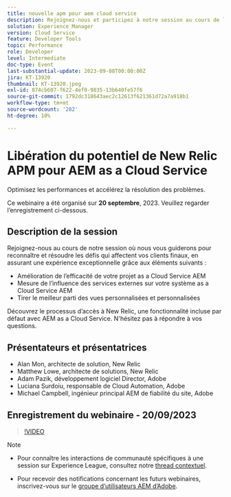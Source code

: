```yaml
---
title: nouvelle apm pour aem cloud service
description: Rejoignez-nous et participez à notre session au cours de laquelle nous vous guiderons pour reconnaître et résoudre les défis qui affectent vos clients finaux, en assurant une expérience exceptionnelle en améliorant l’efficacité de votre projet as a Cloud Service AEM, en mesurant l’influence des services externes sur votre système as a Cloud Service AEM et en tirant parti des vues personnalisées et personnalisées. Découvrez le processus d’accès à New Relic, une fonctionnalité incluse par défaut avec AEM as a Cloud Service. N'hésitez pas à répondre à vos questions.
solution: Experience Manager
version: Cloud Service
feature: Developer Tools
topic: Performance
role: Developer
level: Intermediate
doc-type: Event
last-substantial-update: 2023-09-08T00:00:00Z
jira: KT-13920
thumbnail: KT-13920.jpeg
exl-id: 874cb607-f622-4ef0-9835-13b640fe57f6
source-git-commit: 1792dc318643aec2c12613f621361d72a7a918b1
workflow-type: tm+mt
source-wordcount: '282'
ht-degree: 10%

---
```


# Libération du potentiel de New Relic APM pour AEM as a Cloud Service

Optimisez les performances et accélérez la résolution des problèmes.

Ce webinaire a été organisé sur **20 septembre**, 2023. Veuillez regarder l’enregistrement ci-dessous.

## Description de la session

Rejoignez-nous au cours de notre session où nous vous guiderons pour reconnaître et résoudre les défis qui affectent vos clients finaux, en assurant une expérience exceptionnelle grâce aux éléments suivants :

* Amélioration de l’efficacité de votre projet as a Cloud Service AEM
* Mesure de l’influence des services externes sur votre système as a Cloud Service AEM
* Tirer le meilleur parti des vues personnalisées et personnalisées

Découvrez le processus d’accès à New Relic, une fonctionnalité incluse par défaut avec AEM as a Cloud Service. N&#39;hésitez pas à répondre à vos questions.

## Présentateurs et présentatrices

* Alan Mon, architecte de solution, New Relic
* Matthew Lowe, architecte de solutions, New Relic
* Adam Pazik, développement logiciel Director, Adobe
* Luciana Surdoiu, responsable de Cloud Automation, Adobe
* Michael Campbell, ingénieur principal AEM de fiabilité du site, Adobe

## Enregistrement du webinaire - 20/09/2023

>[!VIDEO](https://video.tv.adobe.com/v/3424439/)

>[!NOTE]
>
>* Pour connaître les interactions de communauté spécifiques à une session sur Experience League, consultez notre [thread contextuel](https://adobe.ly/3sV67N5).
>
>* Pour recevoir des notifications concernant les futurs webinaires, inscrivez-vous sur le [groupe d’utilisateurs AEM d’Adobe](https://aem-augs.adobe.com/).
